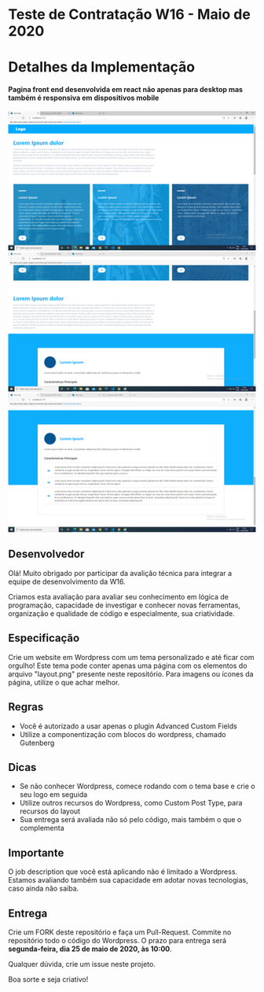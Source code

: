 # Teste de Contratação W16 - Maio de 2020

<h1>Detalhes da Implementação</h1>
<h4>Pagina front end desenvolvida em react não apenas para desktop mas também é responsiva em dispositivos mobile</h4>
<img src="https://github.com/KevinDaSilvaS/teste-contratacao-maio-2020/blob/master/prints-solucao/print1.png">
<img src="https://github.com/KevinDaSilvaS/teste-contratacao-maio-2020/blob/master/prints-solucao/print2.png">
<img src="https://github.com/KevinDaSilvaS/teste-contratacao-maio-2020/blob/master/prints-solucao/print3.png">

## Desenvolvedor

Olá! Muito obrigado por participar da avalição técnica para integrar a equipe de desenvolvimento da W16.

Criamos esta avaliação para avaliar seu conhecimento em lógica de programação, capacidade de investigar e conhecer novas ferramentas, organização e qualidade de código e especialmente, sua criatividade.

## Especificação
Crie um website em Wordpress com um tema personalizado e até ficar com orgulho! Este tema pode conter apenas uma página com os elementos do arquivo "layout.png" presente neste repositório. Para imagens ou ícones da página, utilize o que achar melhor.

## Regras
- Você é autorizado a usar apenas o plugin Advanced Custom Fields
- Utilize a componentização com blocos do wordpress, chamado Gutenberg

## Dicas
- Se não conhecer Wordpress, comece rodando com o tema base e crie o seu logo em seguida
- Utilize outros recursos do Wordpress, como Custom Post Type, para recursos do layout
- Sua entrega será avaliada não só pelo código, mais também o que o complementa

## Importante
O job description que você está aplicando não é limitado a Wordpress. Estamos avaliando também sua capacidade em adotar novas tecnologias, caso ainda não saiba.

## Entrega
Crie um FORK deste repositório e faça um Pull-Request. Commite no repositório todo o código do Wordpress. O prazo para entrega será **segunda-feira, dia 25 de maio de 2020, às 10:00**.

Qualquer dúvida, crie um issue neste projeto.


Boa sorte e seja criativo!
